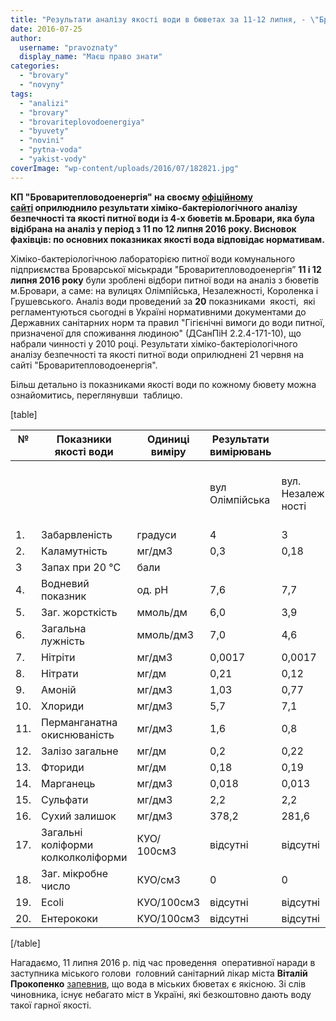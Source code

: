 ```yaml
---
title: "Результати аналізу якості води в бюветах за 11-12 липня, - \"Броваритепловодоенергія\""
date: 2016-07-25
author: 
  username: "pravoznaty"
  display_name: "Маєш право знати"
categories: 
  - "brovary"
  - "novyny"
tags: 
  - "analizi"
  - "brovary"
  - "brovariteplovodoenergiya"
  - "byuvety"
  - "novini"
  - "pytna-voda"
  - "yakist-vody"
coverImage: "wp-content/uploads/2016/07/182821.jpg"
---
```


**КП "Броваритепловодоенергія" на своєму [офіційному сайті](http://brovteplo.com.ua/node/233) оприлюднило результати хіміко-бактеріологічного аналізу безпечності та якості питної води із 4-х бюветів м.Бровари, яка була відібрана на аналіз у період з 11 по 12 липня 2016 року. Висновок фахівців: по основних показниках якості вода відповідає нормативам.**

Хіміко-бактеріологічною лабораторією питної води комунального підприємства Броварської міськради "Броваритепловодоенергія” **11 і 12 липня 2016 року** були зроблені відбори питної води на аналіз з бюветів м.Бровари, а саме: на вулицях Олімпійська, Незалежності, Короленка і Грушевського. Аналіз води проведений за **20** показниками  якості,  які регламентуються сьогодні в Україні нормативними документами до Державних санітарних норм та правил "Гігієнічні вимоги до води питної, призначеної для споживання людиною" (ДСанПіН 2.2.4-171-10), що набрали чинності у 2010 році. Результати хіміко-бактеріологічного аналізу безпечності та якості питної води оприлюднені 21 червня на сайті "Броваритепловодоенергія".

Більш детально із показниками якості води по кожному бювету можна ознайомитись, переглянувши  таблицю.

\[table\]

|   №    |   Показники якості  води |   Одиниці  виміру |   Результати  вимірювань |  |  |  |  |
| --- | --- | --- | --- | --- | --- | --- | --- |
|  |  |  |   вул  Олімпійська |   вул.  Незалеж- ності |   вул.  Коро- ленка |   вул.  Грушевсь- кого | Норматив ДСанПіН 2.2.4-171-10  бювети |
| 1. | Забарвленість | градуси | 4 | 3 | 2 | 17 | <20 |
| 2. | Каламутність | мг/дм3 | 0,3 | 0,18 | 0,3 | 1,5 | <1,0 |
| 3 | Запах при 20 °С | бали |  |  |  |  | <2 |
| 4. | Водневий показник | од. pH | 7,6 | 7,7 | 7,7 | 7,8 | 6,5-8,5 |
| 5. | Заг. жорсткість | ммоль/дм | 6,0 | 3,9 | 3,7 | 4,0 | <7,0 |
| 6. | Загальна лужність | ммоль/дм3 | 7,0 | 4,6 | 4,4 | 5,0 | <6,5 |
| 7. | Нітріти | мг/дм3 | 0,0017 | 0,0017 | 0,0014 | 0,0022 | <0,5 |
| 8. | Нітрати | мг/дм | 0,21 | 0,12 | 0,10 | 0,12 | <50 |
| 9. | Амоній | мг/дм3 | 1,03 | 0,77 | 0,75 | 1,27 | <1,2 |
| 10. | Хлориди | мг/дм3 | 5,7 | 7,1 | 6,4 | 7,5 | <250 |
| 11. |   Перманганатна  окиснюваність | мг/дм3 | 1,6 | 0,8 | 1,6 | 2,8 | <5,0 |
| 12. | Залізо загальне | мг/дм | 0,2 | 0,22 | 0,2 | 0,36 | <0,2 |
| 1З. | Фториди | мг/дм | 0,18 | 0,19 | 0,18 | 0,37 | <0,7-1,5 |
| 14. | Марганець | мг/дм3 | 0,018 | 0,013 | 0,012 | 0,019 | <0,05 |
| 15. | Сульфати | мг/дм3 | 2,2 | 2,2 | 1,7 | 1,9 | <250 |
| 16. | Сухий залишок | мг/дм3 | 378,2 | 281,6 | 286,8 | 292,0 | <1000 |
| 17. | Загальні коліформи колколколіформи | КУО/ 100см3 | відсутні | відсутні | відсутні | відсутні | відсутні |
| 18. | Заг. мікробне число | КУО/см3 | 0 | 0 | 0 | 0 | < 100 |
| 19. | Есоlі | КУО/100см3 | відсутні | відсутні | відсутні | відсутні | відсутні |
| 20. | Ентерококи | КУО/100см3 | відсутні | відсутні | відсутні | відсутні | відсутні |

\[/table\]

Нагадаємо, 11 липня 2016 р. під час проведення  оперативної наради в заступника міського голови  головний санітарний лікар міста **Віталій Прокопенко** [запевнив](https://mpz.brovary.org/u-deyakyh-dvorovyh-vodokolonkah-riven-nitrativ-perevyshhenyj-u-2-3-razy-ses/), що вода в міських бюветах є якісною. Зі слів чиновника, існує небагато міст в Україні, які безкоштовно дають воду такої гарної якості.
